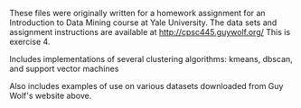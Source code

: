 These files were originally written for a homework assignment for an Introduction to Data Mining course at Yale University. 
The data sets and assignment instructions are available at http://cpsc445.guywolf.org/
This is exercise 4.

Includes implementations of several clustering algorithms: kmeans, dbscan, and support vector machines

Also includes examples of use on various datasets downloaded from Guy Wolf's website above. 
